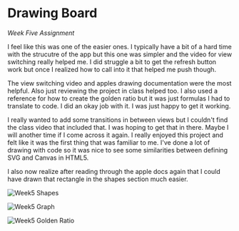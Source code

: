Drawing Board
=========

_Week Five Assignment_

I feel like this was one of the easier ones. I typically have a bit of a hard time with the strucutre of the app but this one was simpler and the video for view switching really helped me. I did struggle a bit to get the refresh button work but once I realized how to call into it that helped me push though.

The view switching video and apples drawing documentation were the most helpful. Also just reviewing the project in class helped too. I also used a reference for how to create the golden ratio but it was just formulas I had to translate to code. I did an okay job with it. I was just happy to get it working.

I really wanted to add some transitions in between views but I couldn't find the class video that included that. I was hoping to get that in there. Maybe I will another time if I come across it again. I really enjoyed this project and felt like it was the first thing that was familiar to me. I've done a lot of drawing with code so it was nice to see some similarities between defining SVG and Canvas in HTML5.

I also now realize after reading through the apple docs again that I could have drawn that rectangle in the shapes section much easier. 


![Week5 Shapes](http://f.cl.ly/items/0c2Z0U1j2p1C2T2U2C2B/Screen%20Shot%202014-08-22%20at%201.54.50%20AM.png)

![Week5 Graph](http://f.cl.ly/items/2y0v2L2x372m3T0P2A3S/Screen%20Shot%202014-08-22%20at%201.55.21%20AM.png)

![Week5 Golden Ratio](http://f.cl.ly/items/0e3z3i1x2G1r3G2y2n1e/Screen%20Shot%202014-08-22%20at%201.55.52%20AM.png)
